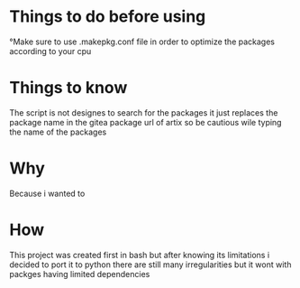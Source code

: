 # Things to do before using

°Make sure to use .makepkg.conf file in order to optimize the packages according to your cpu

# Things to know
 The script is not designes to search for the packages it just replaces the package name in the gitea package url of artix so be cautious wile typing the name of the packages

# Why 
Because i wanted to 

# How
This project was created first in bash but after knowing its limitations i decided to port it to python there are still many irregularities but it wont with packges having limited dependencies 
